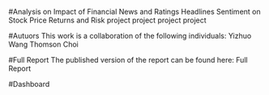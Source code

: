 #Analysis on Impact of Financial News and Ratings Headlines Sentiment on Stock Price Returns and Risk
project
project
project
project

#Autuors
This work is a collaboration of the following individuals:
Yizhuo Wang
Thomson Choi

#Full Report
The published version of the report can be found here:
Full Report

#Dashboard
